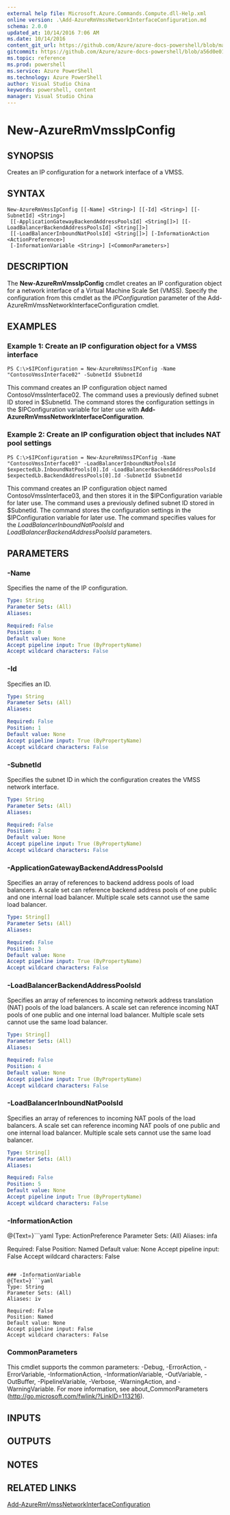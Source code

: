 ```yaml
---
external help file: Microsoft.Azure.Commands.Compute.dll-Help.xml
online version: .\Add-AzureRmVmssNetworkInterfaceConfiguration.md
schema: 2.0.0
updated_at: 10/14/2016 7:06 AM
ms.date: 10/14/2016
content_git_url: https://github.com/Azure/azure-docs-powershell/blob/master/azureps-cmdlets-docs/ResourceManager/AzureRM.Compute/v1.0/CmdletMDs/New-AzureRmVmssIpConfig.md
gitcommit: https://github.com/Azure/azure-docs-powershell/blob/a56d0e01e65c2c33aa2af13dd29addc94ead6e88/azureps-cmdlets-docs/ResourceManager/AzureRM.Compute/v1.0/CmdletMDs/New-AzureRmVmssIpConfig.md
ms.topic: reference
ms.prod: powershell
ms.service: Azure PowerShell
ms.technology: Azure PowerShell
author: Visual Studio China
keywords: powershell, content
manager: Visual Studio China
---
```


# New-AzureRmVmssIpConfig

## SYNOPSIS
Creates an IP configuration for a network interface of a VMSS.

## SYNTAX

```
New-AzureRmVmssIpConfig [[-Name] <String>] [[-Id] <String>] [[-SubnetId] <String>]
 [[-ApplicationGatewayBackendAddressPoolsId] <String[]>] [[-LoadBalancerBackendAddressPoolsId] <String[]>]
 [[-LoadBalancerInboundNatPoolsId] <String[]>] [-InformationAction <ActionPreference>]
 [-InformationVariable <String>] [<CommonParameters>]
```

## DESCRIPTION
The **New-AzureRmVmssIpConfig** cmdlet creates an IP configuration object for a network interface of a Virtual Machine Scale Set (VMSS).
Specify the configuration from this cmdlet as the *IPConfiguration* parameter of the Add-AzureRmVmssNetworkInterfaceConfiguration cmdlet.

## EXAMPLES

### Example 1: Create an IP configuration object for a VMSS interface
```
PS C:\>$IPConfiguration = New-AzureRmVmssIPConfig -Name "ContosoVmssInterface02" -SubnetId $SubnetId
```

This command creates an IP configuration object named ContosoVmssInterface02.
The command uses a previously defined subnet ID stored in $SubnetId.
The command stores the configuration settings in the $IPConfiguration variable for later use with **Add-AzureRmVmssNetworkInterfaceConfiguration**.

### Example 2: Create an IP configuration object that includes NAT pool settings
```
PS C:\>$IPConfiguration = New-AzureRmVmssIPConfig -Name "ContosoVmssInterface03" -LoadBalancerInboundNatPoolsId $expectedLb.InboundNatPools[0].Id -LoadBalancerBackendAddressPoolsId $expectedLb.BackendAddressPools[0].Id -SubnetId $SubnetId
```

This command creates an IP configuration object named ContosoVmssInterface03, and then stores it in the $IPConfiguration variable for later use.
The command uses a previously defined subnet ID stored in $SubnetId.
The command stores the configuration settings in the $IPConfiguration variable for later use.
The command specifies values for the *LoadBalancerInboundNatPoolsId* and *LoadBalancerBackendAddressPoolsId* parameters.

## PARAMETERS

### -Name
Specifies the name of the IP configuration.

```yaml
Type: String
Parameter Sets: (All)
Aliases: 

Required: False
Position: 0
Default value: None
Accept pipeline input: True (ByPropertyName)
Accept wildcard characters: False
```

### -Id
Specifies an ID.

```yaml
Type: String
Parameter Sets: (All)
Aliases: 

Required: False
Position: 1
Default value: None
Accept pipeline input: True (ByPropertyName)
Accept wildcard characters: False
```

### -SubnetId
Specifies the subnet ID in which the configuration creates  the VMSS network interface.

```yaml
Type: String
Parameter Sets: (All)
Aliases: 

Required: False
Position: 2
Default value: None
Accept pipeline input: True (ByPropertyName)
Accept wildcard characters: False
```

### -ApplicationGatewayBackendAddressPoolsId
Specifies an array of references to backend address pools of load balancers.
A scale set can reference backend address pools of one public and one internal load balancer.
Multiple scale sets cannot use the same load balancer.

```yaml
Type: String[]
Parameter Sets: (All)
Aliases: 

Required: False
Position: 3
Default value: None
Accept pipeline input: True (ByPropertyName)
Accept wildcard characters: False
```

### -LoadBalancerBackendAddressPoolsId
Specifies an array of references to incoming network address translation (NAT) pools of the load balancers.
A scale set can reference incoming NAT pools of one public and one internal load balancer.
Multiple scale sets cannot use the same load balancer.

```yaml
Type: String[]
Parameter Sets: (All)
Aliases: 

Required: False
Position: 4
Default value: None
Accept pipeline input: True (ByPropertyName)
Accept wildcard characters: False
```

### -LoadBalancerInboundNatPoolsId
Specifies an array of references to incoming NAT pools of the load balancers.
A scale set can reference incoming NAT pools of one public and one internal load balancer.
Multiple scale sets cannot use the same load balancer.

```yaml
Type: String[]
Parameter Sets: (All)
Aliases: 

Required: False
Position: 5
Default value: None
Accept pipeline input: True (ByPropertyName)
Accept wildcard characters: False
```

### -InformationAction
@{Text=}```yaml
Type: ActionPreference
Parameter Sets: (All)
Aliases: infa

Required: False
Position: Named
Default value: None
Accept pipeline input: False
Accept wildcard characters: False
```

### -InformationVariable
@{Text=}```yaml
Type: String
Parameter Sets: (All)
Aliases: iv

Required: False
Position: Named
Default value: None
Accept pipeline input: False
Accept wildcard characters: False
```

### CommonParameters
This cmdlet supports the common parameters: -Debug, -ErrorAction, -ErrorVariable, -InformationAction, -InformationVariable, -OutVariable, -OutBuffer, -PipelineVariable, -Verbose, -WarningAction, and -WarningVariable. For more information, see about_CommonParameters (http://go.microsoft.com/fwlink/?LinkID=113216).

## INPUTS

## OUTPUTS

## NOTES

## RELATED LINKS

[Add-AzureRmVmssNetworkInterfaceConfiguration](.\Add-AzureRmVmssNetworkInterfaceConfiguration.md)

